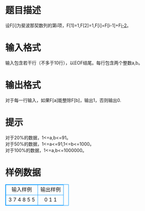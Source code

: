 # 

 
 # 题目描述 
设F[i]为斐波那契数列的第i项，F[1]=1,F[2]=1,F[i]=F[i-1]+F[i-2](i&gt;=3)。<br> 

 
 # 输入格式 
输入包含若干行（不多于10行），以EOF结尾。每行包含两个整数a,b。<br> 

 
 # 输出格式 
对于每一行输入，如果F[a]能整除F[b]，输出1，否则输出0.<br> 

 
 # 提示 
对于20%的数据，1&lt;=a,b&lt;=91。<br>对于50%的数据，1&lt;=a&lt;=91,1&lt;=b&lt;=1000。<br>对于100%的数据，1&lt;=a,b&lt;=1000000。<br> 
# 样例数据
<style>
        table,table tr th, table tr td { border:1px solid #0094ff; }
        table { width: 200px; min-height: 25px; line-height: 25px; text-align: center; border-collapse: collapse;}   
    </style>
<table>
	<tr>
		<td>输入样例</td>
		<td>输出样例</td>
	</tr>
<tr><td>3 7
4 8
5 5
</td><td>0
1
1
</td></tr></table>
